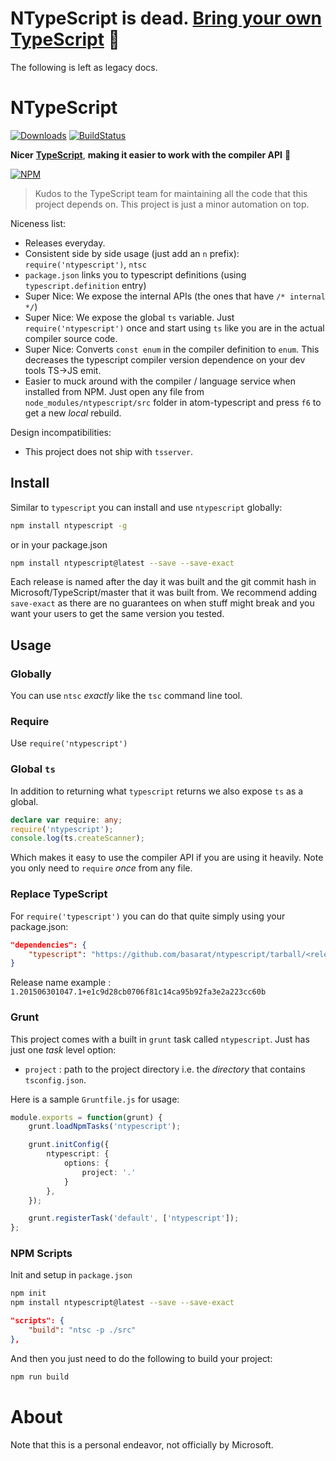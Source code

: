 # NTypeScript is dead. [Bring your own TypeScript](https://github.com/basarat/byots) 🌹

The following is left as legacy docs.

# NTypeScript

[![Downloads](http://img.shields.io/npm/dm/ntypescript.svg)](https://npmjs.org/package/ntypescript)
[![BuildStatus](https://travis-ci.org/TypeStrong/ntypescript.svg)](https://travis-ci.org/TypeStrong/ntypescript)

**Nicer** [**TypeScript**](https://github.com/Microsoft/TypeScript), **making it easier to work with the compiler API** 🌹

[![NPM](https://nodei.co/npm-dl/ntypescript.png)](https://nodei.co/npm/ntypescript/)

> Kudos to the TypeScript team for maintaining all the code that this project depends on. This project is just a minor automation on top.

Niceness list:

* Releases everyday.
* Consistent side by side usage (just add an `n` prefix): `require('ntypescript')`, `ntsc`
* `package.json` links you to typescript definitions (using `typescript.definition` entry)
* Super Nice: We expose the internal APIs (the ones that have `/* internal */`)
* Super Nice: We expose the global `ts` variable. Just `require('ntypescript')` once and start using `ts` like you are in the actual compiler source code.
* Super Nice: Converts `const enum` in the compiler definition to `enum`. This decreases the typescript compiler version dependence on your dev tools TS->JS emit.
* Easier to muck around with the compiler / language service when installed from NPM. Just open any file from `node_modules/ntypescript/src` folder in atom-typescript and press `f6` to get a new *local* rebuild.

Design incompatibilities:
* This project does not ship with `tsserver`.

## Install
Similar to `typescript` you can install and use `ntypescript` globally:

``` sh
npm install ntypescript -g
```

or in your package.json

```sh
npm install ntypescript@latest --save --save-exact
```

Each release is named after the day it was built and the git commit hash in Microsoft/TypeScript/master that it was built from. We recommend adding `save-exact` as there are no guarantees on when stuff might break and you want your users to get the same version you tested.

## Usage

### Globally
You can use `ntsc` *exactly* like the `tsc` command line tool.

### Require
Use `require('ntypescript')`

### Global `ts`
In addition to returning what `typescript` returns we also expose `ts` as a global.

```ts
declare var require: any;
require('ntypescript');
console.log(ts.createScanner);
```
Which makes it easy to use the compiler API if you are using it heavily. Note you only need to `require` *once* from any file.

### Replace TypeScript
For `require('typescript')` you can do that quite simply using your package.json:

```json
"dependencies": {
    "typescript": "https://github.com/basarat/ntypescript/tarball/<release name>"
}
```
Release name example : `1.201506301047.1+e1c9d28cb0706f81c14ca95b92fa3e2a223cc60b`

### Grunt
This project comes with a built in `grunt` task called `ntypescript`. Just has just one *task* level option:

* `project` : path to the project directory i.e. the *directory* that contains `tsconfig.json`.

Here is a sample `Gruntfile.js` for usage:

```ts
module.exports = function(grunt) {
    grunt.loadNpmTasks('ntypescript');

    grunt.initConfig({
        ntypescript: {
            options: {
                project: '.'
            }
        },
    });

    grunt.registerTask('default', ['ntypescript']);
};
```

### NPM Scripts
Init and setup in `package.json`
```bash
npm init
npm install ntypescript@latest --save --save-exact
```
```json
"scripts": {
    "build": "ntsc -p ./src"
},
```
And then you just need to do the following to build your project:
```bash
npm run build
```

# About
Note that this is a personal endeavor, not officially by Microsoft.
